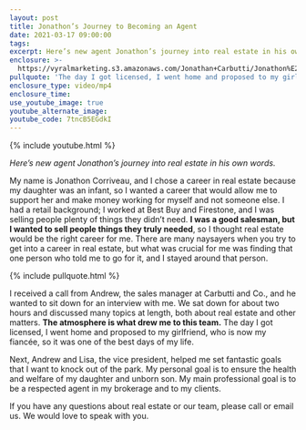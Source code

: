 ```yaml
---
layout: post
title: Jonathon’s Journey to Becoming an Agent
date: 2021-03-17 09:00:00
tags:
excerpt: Here’s new agent Jonathon’s journey into real estate in his own words.
enclosure: >-
  https://vyralmarketing.s3.amazonaws.com/Jonathan+Carbutti/Jonathon%E2%80%99s+Journey+to+Becoming+an+Agent.mp4
pullquote: 'The day I got licensed, I went home and proposed to my girlfriend.'
enclosure_type: video/mp4
enclosure_time:
use_youtube_image: true
youtube_alternate_image:
youtube_code: 7tncB5EGdkI
---
```

{% include youtube.html %}

*Here’s new agent Jonathon’s journey into real estate in his own words.*

My name is Jonathon Corriveau, and I chose a career in real estate because my daughter was an infant, so I wanted a career that would allow me to support her and make money working for myself and not someone else. I had a retail background; I worked at Best Buy and Firestone, and I was selling people plenty of things they didn’t need. **I was a good salesman, but I wanted to sell people things they truly needed**, so I thought real estate would be the right career for me. There are many naysayers when you try to get into a career in real estate, but what was crucial for me was finding that one person who told me to go for it, and I stayed around that person.

{% include pullquote.html %}

I received a call from Andrew, the sales manager at Carbutti and Co., and he wanted to sit down for an interview with me. We sat down for about two hours and discussed many topics at length, both about real estate and other matters. **The atmosphere is what drew me to this team.** The day I got licensed, I went home and proposed to my girlfriend, who is now my fiancée, so it was one of the best days of my life.

Next, Andrew and Lisa, the vice president, helped me set fantastic goals that I want to knock out of the park. My personal goal is to ensure the health and welfare of my daughter and unborn son. My main professional goal is to be a respected agent in my brokerage and to my clients.

If you have any questions about real estate or our team, please call or email us. We would love to speak with you.
